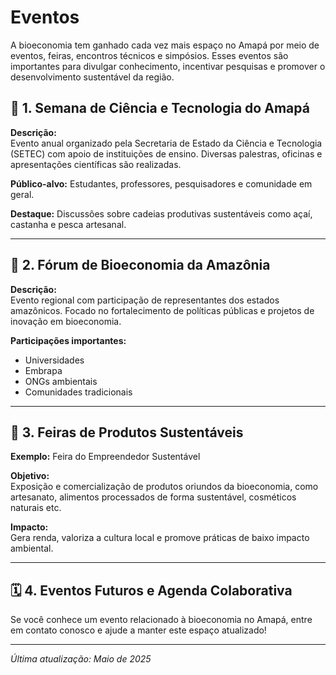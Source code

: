 # Eventos

A bioeconomia tem ganhado cada vez mais espaço no Amapá por meio de eventos, feiras, encontros técnicos e simpósios. Esses eventos são importantes para divulgar conhecimento, incentivar pesquisas e promover o desenvolvimento sustentável da região.

## 🧪 1. Semana de Ciência e Tecnologia do Amapá

**Descrição:**  
Evento anual organizado pela Secretaria de Estado da Ciência e Tecnologia (SETEC) com apoio de instituições de ensino. Diversas palestras, oficinas e apresentações científicas são realizadas.

**Público-alvo:** Estudantes, professores, pesquisadores e comunidade em geral.

**Destaque:** Discussões sobre cadeias produtivas sustentáveis como açaí, castanha e pesca artesanal.

---

## 🌿 2. Fórum de Bioeconomia da Amazônia

**Descrição:**  
Evento regional com participação de representantes dos estados amazônicos. Focado no fortalecimento de políticas públicas e projetos de inovação em bioeconomia.

**Participações importantes:**  
- Universidades  
- Embrapa  
- ONGs ambientais  
- Comunidades tradicionais

---

## 🧩 3. Feiras de Produtos Sustentáveis

**Exemplo:** Feira do Empreendedor Sustentável

**Objetivo:**  
Exposição e comercialização de produtos oriundos da bioeconomia, como artesanato, alimentos processados de forma sustentável, cosméticos naturais etc.

**Impacto:**  
Gera renda, valoriza a cultura local e promove práticas de baixo impacto ambiental.

---

## 🗓️ 4. Eventos Futuros e Agenda Colaborativa

Se você conhece um evento relacionado à bioeconomia no Amapá, entre em contato conosco e ajude a manter este espaço atualizado!

---

*Última atualização: Maio de 2025*

